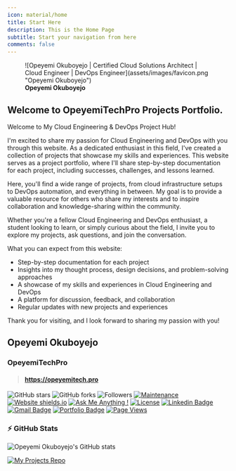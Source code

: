 ```yaml
---
icon: material/home
title: Start Here
description: This is the Home Page
subtitle: Start your navigation from here
comments: false
---
```


<figure markdown="1">
![Opeyemi Okuboyejo  |  Certified Cloud Solutions Architect | Cloud Engineer | DevOps Engineer](assets/images/favicon.png "Opeyemi Okuboyejo")
<figcaption><strong>Opeyemi Okuboyejo</strong></figcaption>
</figure>

## Welcome to OpeyemiTechPro Projects Portfolio.

Welcome to My Cloud Engineering & DevOps Project Hub!

I'm excited to share my passion for Cloud Engineering and DevOps with you through this website. As a dedicated enthusiast in this field, I've created a collection of projects that showcase my skills and experiences. This website serves as a project portfolio, where I'll share step-by-step documentation for each project, including successes, challenges, and lessons learned.

Here, you'll find a wide range of projects, from cloud infrastructure setups to DevOps automation, and everything in between. My goal is to provide a valuable resource for others who share my interests and to inspire collaboration and knowledge-sharing within the community.

Whether you're a fellow Cloud Engineering and DevOps enthusiast, a student looking to learn, or simply curious about the field, I invite you to explore my projects, ask questions, and join the conversation.

What you can expect from this website:

- Step-by-step documentation for each project
- Insights into my thought process, design decisions, and problem-solving approaches
- A showcase of my skills and experiences in Cloud Engineering and DevOps
- A platform for discussion, feedback, and collaboration
- Regular updates with new projects and experiences

Thank you for visiting, and I look forward to sharing my passion with you!

## Opeyemi Okuboyejo
### OpeyemiTechPro
> #### https://opeyemitech.pro


![GitHub stars](https://img.shields.io/github/stars/opeyemitechpro/opeyemitechpro.github.io) 
![GitHub forks](https://img.shields.io/github/forks/opeyemitechpro/opeyemitechpro.github.io)
![Followers](https://img.shields.io/github/followers/opeyemitechpro)
[![Maintenance](https://img.shields.io/badge/maintained-yes-green.svg)](https://github.com/opeyemitechpro/opeyemitechpro.github.io/commits/master)
[![Website shields.io](https://img.shields.io/badge/website-up-yellow)](http://opeyemitechpro.github.io/)
[![Ask Me Anything !](https://img.shields.io/badge/ask%20me-linkedin-1abc9c.svg)](https://www.linkedin.com/in/opeyemi-okuboyejo/)
[![License](http://img.shields.io/:license-mit-blue.svg?style=flat-square)](http://badges.mit-license.org)
[![Linkedin Badge](https://img.shields.io/badge/-Opeyemi_On_LinkedIn-blue?style=flat-square&logo=Linkedin&logoColor=white&link=https://www.linkedin.com/in/opeyemi-okuboyejo/)](https://www.linkedin.com/in/opeyemi-okuboyejo/)
[![Gmail Badge](https://img.shields.io/badge/-okuboyejoopeyemi01@gmail.com-c14438?style=flat-square&logo=Gmail&logoColor=white&link=mailto:okuboyejoopeyemi01@gmail.com)](mailto:okuboyejoopeyemi01@gmail.com) 
[![Portfolio Badge](https://img.shields.io/badge/-Opeyemi's_Portfolio-blue?style=flat-square&logo=folder&logoColor=white&link=https://opeyemitechpro.github.io)](https://opeyemitechpro.github.io)
[![Page Views](https://hits.seeyoufarm.com/api/count/incr/badge.svg?url=https%3A%2F%2Fopeyemitech.pro%2Fmy-projects&count_bg=%23008000&title_bg=%234B0082&icon=&icon_color=%234B0082&title=Page+Views&edge_flat=false)](https://opeyemitech.pro)

### :zap: GitHub Stats

![Opeyemi Okuboyejo's GitHub stats](https://github-readme-stats.vercel.app/api?username=opeyemitechpro&show_icons=true&show=reviews,discussions_started,discussions_answered,prs_merged,prs_merged_percentage&theme=merko&include_all_commits=true&show_owner=true)

[![My Projects Repo](https://github-readme-stats.vercel.app/api/pin/?username=opeyemitechpro&repo=my-projects&show_owner=true)](https://github.com/opeyemitechpro/my-projects)

<!-- Copy-paste in your Readme.md file -->

<!-- <a href="https://next.ossinsight.io/widgets/official/compose-user-dashboard-stats?user_id=135651560" target="_blank" style="display: block" align="center">
  <picture>
    <source media="(prefers-color-scheme: dark)" srcset="https://next.ossinsight.io/widgets/official/compose-user-dashboard-stats/thumbnail.png?user_id=135651560&image_size=auto&color_scheme=dark" width="771" height="auto">
    <img alt="Dashboard stats of @opeyemitechpro" src="https://next.ossinsight.io/widgets/official/compose-user-dashboard-stats/thumbnail.png?user_id=135651560&image_size=auto&color_scheme=light" width="771" height="auto">
  </picture>
</a> -->

<!-- Made with [OSS Insight](https://ossinsight.io/) -->